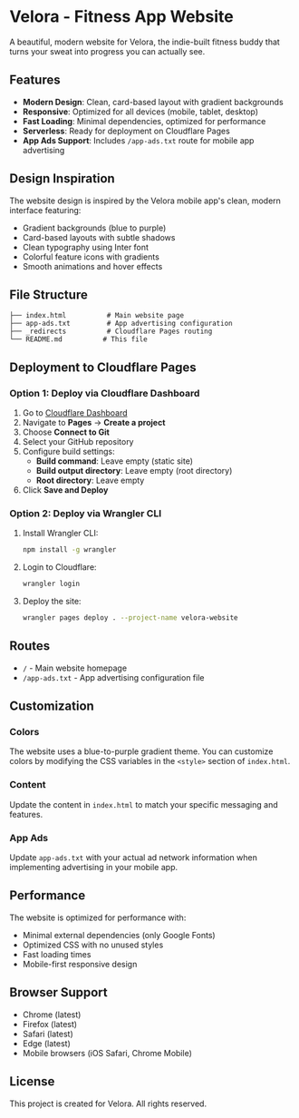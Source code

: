 # Velora - Fitness App Website

A beautiful, modern website for Velora, the indie-built fitness buddy that turns your sweat into progress you can actually see.

## Features

- **Modern Design**: Clean, card-based layout with gradient backgrounds
- **Responsive**: Optimized for all devices (mobile, tablet, desktop)
- **Fast Loading**: Minimal dependencies, optimized for performance
- **Serverless**: Ready for deployment on Cloudflare Pages
- **App Ads Support**: Includes `/app-ads.txt` route for mobile app advertising

## Design Inspiration

The website design is inspired by the Velora mobile app's clean, modern interface featuring:
- Gradient backgrounds (blue to purple)
- Card-based layouts with subtle shadows
- Clean typography using Inter font
- Colorful feature icons with gradients
- Smooth animations and hover effects

## File Structure

```
├── index.html          # Main website page
├── app-ads.txt         # App advertising configuration
├── _redirects          # Cloudflare Pages routing
└── README.md          # This file
```

## Deployment to Cloudflare Pages

### Option 1: Deploy via Cloudflare Dashboard

1. Go to [Cloudflare Dashboard](https://dash.cloudflare.com)
2. Navigate to **Pages** → **Create a project**
3. Choose **Connect to Git**
4. Select your GitHub repository
5. Configure build settings:
   - **Build command**: Leave empty (static site)
   - **Build output directory**: Leave empty (root directory)
   - **Root directory**: Leave empty
6. Click **Save and Deploy**

### Option 2: Deploy via Wrangler CLI

1. Install Wrangler CLI:
   ```bash
   npm install -g wrangler
   ```

2. Login to Cloudflare:
   ```bash
   wrangler login
   ```

3. Deploy the site:
   ```bash
   wrangler pages deploy . --project-name velora-website
   ```

## Routes

- `/` - Main website homepage
- `/app-ads.txt` - App advertising configuration file

## Customization

### Colors
The website uses a blue-to-purple gradient theme. You can customize colors by modifying the CSS variables in the `<style>` section of `index.html`.

### Content
Update the content in `index.html` to match your specific messaging and features.

### App Ads
Update `app-ads.txt` with your actual ad network information when implementing advertising in your mobile app.

## Performance

The website is optimized for performance with:
- Minimal external dependencies (only Google Fonts)
- Optimized CSS with no unused styles
- Fast loading times
- Mobile-first responsive design

## Browser Support

- Chrome (latest)
- Firefox (latest)
- Safari (latest)
- Edge (latest)
- Mobile browsers (iOS Safari, Chrome Mobile)

## License

This project is created for Velora. All rights reserved. 